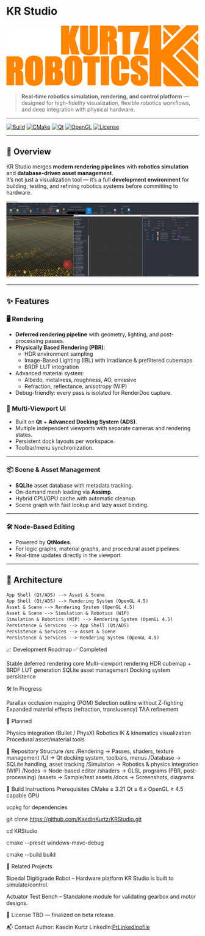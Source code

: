 # KR Studio

![KR Studio Logo](docs/logo.png)

> **Real-time robotics simulation, rendering, and control platform** — designed for high-fidelity visualization, flexible robotics workflows, and deep integration with physical hardware.

---

[![Build](https://img.shields.io/badge/build-passing-brightgreen)](#)
[![CMake](https://img.shields.io/badge/CMake-3.21%2B-blue.svg)](#)
[![Qt](https://img.shields.io/badge/Qt-6.x-brightgreen.svg)](#)
[![OpenGL](https://img.shields.io/badge/OpenGL-4.5%2B-orange.svg)](#)
[![License](https://img.shields.io/badge/license-TBD-lightgrey.svg)](#)

---

## 🎯 Overview

KR Studio merges **modern rendering pipelines** with **robotics simulation** and **database-driven asset management**.  
It’s not just a visualization tool — it’s a full **development environment** for building, testing, and refining robotics systems before committing to hardware.

![Main Interface](docs/krstudio_main_ui.png)

---

## ✨ Features

### 🖥 Rendering
- **Deferred rendering pipeline** with geometry, lighting, and post-processing passes.
- **Physically Based Rendering (PBR)**:
  - HDR environment sampling
  - Image-Based Lighting (IBL) with irradiance & prefiltered cubemaps
  - BRDF LUT integration
- Advanced material system:
  - Albedo, metalness, roughness, AO, emissive
  - Refraction, reflectance, anisotropy (WIP)
- Debug-friendly: every pass is isolated for RenderDoc capture.

### 🧩 Multi-Viewport UI
- Built on **Qt** + **Advanced Docking System (ADS)**.
- Multiple independent viewports with separate cameras and rendering states.
- Persistent dock layouts per workspace.
- Toolbar/menu synchronization.

---

### 📦 Scene & Asset Management
- **SQLite** asset database with metadata tracking.
- On-demand mesh loading via **Assimp**.
- Hybrid CPU/GPU cache with automatic cleanup.
- Scene graph with fast lookup and lazy asset binding.

---

### 🛠 Node-Based Editing
- Powered by **QtNodes**.
- For logic graphs, material graphs, and procedural asset pipelines.
- Real-time updates directly in the viewport.

---

## 🧠 Architecture

    App Shell (Qt/ADS) --> Asset & Scene
    App Shell (Qt/ADS) --> Rendering System (OpenGL 4.5)
    Asset & Scene --> Rendering System (OpenGL 4.5)
    Asset & Scene --> Simulation & Robotics (WIP)
    Simulation & Robotics (WIP) --> Rendering System (OpenGL 4.5)
    Persistence & Services --> App Shell (Qt/ADS)
    Persistence & Services --> Asset & Scene
    Persistence & Services --> Rendering System (OpenGL 4.5)

📈 Development Roadmap
✅ Completed

Stable deferred rendering core
Multi-viewport rendering
HDR cubemap + BRDF LUT generation
SQLite asset management
Docking system persistence

🛠 In Progress

Parallax occlusion mapping (POM)
Selection outline without Z-fighting
Expanded material effects (refraction, translucency)
TAA refinement

📅 Planned

Physics integration (Bullet / PhysX)
Robotics IK & kinematics visualization
Procedural asset/material tools

📂 Repository Structure
/src
  /Rendering         → Passes, shaders, texture management
  /UI                → Qt docking system, toolbars, menus
  /Database          → SQLite handling, asset tracking
  /Simulation        → Robotics & physics integration (WIP)
  /Nodes             → Node-based editor
/shaders             → GLSL programs (PBR, post-processing)
/assets              → Sample/test assets
/docs                → Screenshots, diagrams

🔨 Build Instructions
Prerequisites
CMake ≥ 3.21
Qt ≥ 6.x
OpenGL ≥ 4.5 capable GPU

vcpkg for dependencies

git clone https://github.com/KaedinKurtz/KRStudio.git

cd KRStudio

cmake --preset windows-msvc-debug

cmake --build build



🔗 Related Projects

Bipedal Digitigrade Robot – Hardware platform KR Studio is built to simulate/control.

Actuator Test Bench – Standalone module for validating gearbox and motor designs.



📜 License
TBD — finalized on beta release.



📬 Contact
Author: Kaedin Kurtz
LinkedIn:[PrLinkedInofile](https://github.com/KaedinKurtz/)
